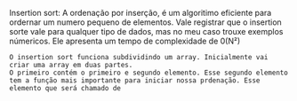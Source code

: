 Insertion sort:
    A ordenação por inserção, é um algoritimo eficiente para ordernar um numero pequeno de elementos. 
    Vale registrar que o insertion sorte vale para qualquer tipo de dados, mas no meu caso trouxe exemplos númericos. Ele apresenta um tempo de complexidade de 0(N²)

    O insertion sort funciona subdividindo um array. Inicialmente vai criar uma array em duas partes.
    O primeiro contém o primeiro e segundo elemento. Esse segundo elemento tem a função mais importante para iniciar nossa prdenação. Esse elemento que será chamado de 
